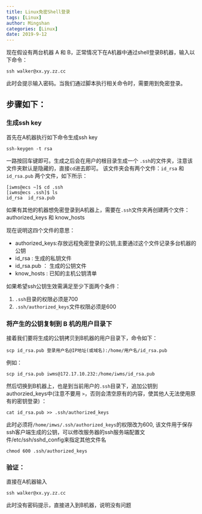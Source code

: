 ```yaml
---
title: Linux免密Shell登录
tags: [Linux]
author: Mingshan
categories: [Linux]
date: 2019-9-12
---
```


现在假设有两台机器 A 和 B，正常情况下在A机器中通过shell登录B机器，输入以下命令：

```
ssh walker@xx.yy.zz.cc
```

此时会提示输入密码。当我们通过脚本执行相关命令时，需要用到免密登录。

<!-- more -->

## 步骤如下：

### 生成ssh key

首先在A机器执行如下命令生成ssh key

```
ssh-keygen -t rsa
```
一路按回车键即可。生成之后会在用户的根目录生成一个 `.ssh`的文件夹，注意该文件夹默认是隐藏的，直接`cd`进去即可。
该文件夹会有两个文件：`id_rsa` 和 `id_rsa.pub` 两个文件，如下所示：
```
[iwms@ecs ~]$ cd .ssh
[iwms@ecs .ssh]$ ls
id_rsa  id_rsa.pub
```

如果有其他的机器想免密登录到A机器上，需要在`.ssh`文件夹再创建两个文件：authorized_keys 和 know_hosts

现在说明这四个文件的意思：

- authorized_keys:存放远程免密登录的公钥,主要通过这个文件记录多台机器的公钥
- id_rsa : 生成的私钥文件
- id_rsa.pub ： 生成的公钥文件
- know_hosts : 已知的主机公钥清单


如果希望ssh公钥生效需满足至少下面两个条件：

1. `.ssh`目录的权限必须是700
2. `.ssh/authorized_keys`文件权限必须是600

### 将产生的公钥复制到 B 机的用户目录下

接着我们要将生成的公钥拷贝到B机器的用户目录下，命令如下：

```
scp id_rsa.pub 登录用户名@IP地址(或域名):/home/用户名/id_rsa.pub
```

例如：

```
scp id_rsa.pub iwms@172.17.10.232:/home/iwms/id_rsa.pub
```

然后切换到B机器上，也是到当前用户的`.ssh`目录下，追加公钥到 authorzied_keys中(注意不要用 `>`，否则会清空原有的内容，使其他人无法使用原有的密钥登录) ：

```
cat id_rsa.pub >> .ssh/authorized_keys
```

此时必须将`/home/imws/.ssh/authorized_keys`的权限改为600, 该文件用于保存ssh客户端生成的公钥，可以修改服务器的ssh服务端配置文件/etc/ssh/sshd_config来指定其他文件名

```
chmod 600 .ssh/authorized_keys
```

### 验证：

直接在A机器输入

```
ssh walker@xx.yy.zz.cc
```

此时没有密码提示，直接进入到B机器，说明没有问题

